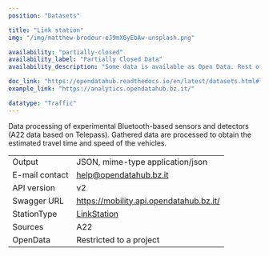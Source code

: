 ```yaml
---
position: "Datasets"

title: "Link station"
img: "/img/matthew-brodeur-eJ9mX6yEbAw-unsplash.png"

availability: "partially-closed"
availability_label: "Partially Closed Data"
availability_description: "Some data is available as Open Data. Rest of data is closed or restricted to project collaboration."

doc_link: "https://opendatahub.readthedocs.io/en/latest/datasets.html#linkstation-dataset"
example_link: "https://analytics.opendatahub.bz.it/"

datatype: "Traffic"
---
```


Data processing of experimental Bluetooth-based sensors and detectors (A22 data based on Telepass). Gathered data are processed to obtain the estimated travel time and speed of the vehicles.

|                |                                         |
| :------------- | --------------------------------------- |
| Output         | JSON, mime-type application/json        |
| E-mail contact | help@opendatahub.bz.it                  |
| API version    | v2                                      |
| Swagger URL    | https://mobility.api.opendatahub.bz.it/ |
| StationType    | [LinkStation](https://mobility.api.opendatahub.bz.it/v2/flat/LinkStation)                      |
| Sources        | A22                                     |
| OpenData       | Restricted to a project                 |
